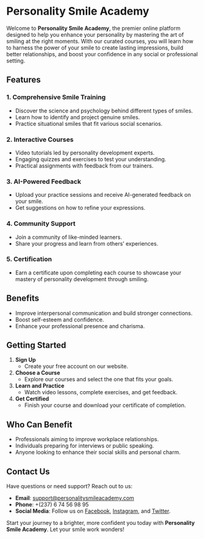 # Personality Smile Academy

Welcome to **Personality Smile Academy**, the premier online platform designed to help you enhance your personality by mastering the art of smiling at the right moments. With our curated courses, you will learn how to harness the power of your smile to create lasting impressions, build better relationships, and boost your confidence in any social or professional setting.

## Features

### 1. **Comprehensive Smile Training**

- Discover the science and psychology behind different types of smiles.
- Learn how to identify and project genuine smiles.
- Practice situational smiles that fit various social scenarios.

### 2. **Interactive Courses**

- Video tutorials led by personality development experts.
- Engaging quizzes and exercises to test your understanding.
- Practical assignments with feedback from our trainers.

### 3. **AI-Powered Feedback**

- Upload your practice sessions and receive AI-generated feedback on your smile.
- Get suggestions on how to refine your expressions.

### 4. **Community Support**

- Join a community of like-minded learners.
- Share your progress and learn from others’ experiences.

### 5. **Certification**

- Earn a certificate upon completing each course to showcase your mastery of personality development through smiling.

## Benefits

- Improve interpersonal communication and build stronger connections.
- Boost self-esteem and confidence.
- Enhance your professional presence and charisma.

## Getting Started

1. **Sign Up**
   - Create your free account on our website.
2. **Choose a Course**
   - Explore our courses and select the one that fits your goals.
3. **Learn and Practice**
   - Watch video lessons, complete exercises, and get feedback.
4. **Get Certified**
   - Finish your course and download your certificate of completion.

## Who Can Benefit

- Professionals aiming to improve workplace relationships.
- Individuals preparing for interviews or public speaking.
- Anyone looking to enhance their social skills and personal charm.

## Contact Us

Have questions or need support? Reach out to us:

- **Email**: support@personalitysmileacademy.com
- **Phone**: +(237) 6 74 56 98 95
- **Social Media**: Follow us on [Facebook](#), [Instagram](#), and [Twitter](#).

Start your journey to a brighter, more confident you today with **Personality Smile Academy**. Let your smile work wonders!
